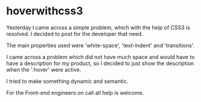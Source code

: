 hoverwithcss3
=============

Yesterday I came across a simple problem, which with the help of CSS3 is resolved.
I decided to post for the developer that need.


The main properties used were 'white-space', 'text-indent' and 'transitions'. 

I came across a problem which did not have much space and would have to have a description for my product, 
so I decided to just show the description when the ':hover' were active. 

I tried to make something dynamic and semantic. 

For the Front-end engineers on call all help is welcome.
